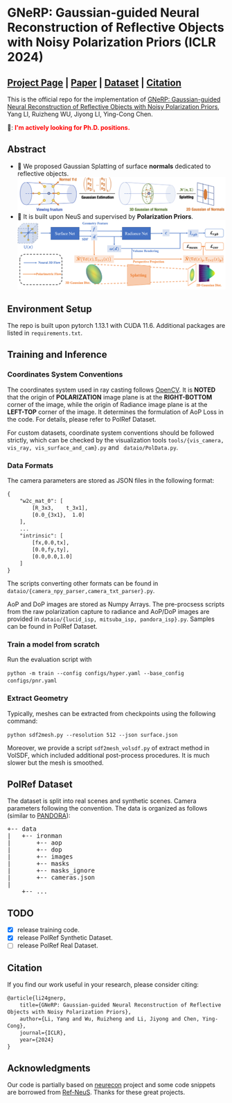 

# GNeRP: Gaussian-guided Neural Reconstruction of Reflective Objects with Noisy Polarization Priors (ICLR 2024)

## [Project Page](https://yukiumi13.github.io/gnerp_page/) |  [Paper](https://yukiumi13.github.io/gnerp_page/gnerp_camera_ready.pdf) | [Dataset](https://drive.google.com/drive/folders/19j1Px5hT74dpZwKRgX0pfycr35AsbKgj?usp=sharing) | [Citation](##citation)

This is the official repo for the implementation of [GNeRP: Gaussian-guided Neural Reconstruction of
Reflective Objects with Noisy Polarization Priors](https://iclr.cc/virtual/2024/poster/17774), Yang LI, Ruizheng WU, Jiyong LI, Ying-Cong Chen.

📣:<font color=red> **I'm actively looking for Ph.D. positions.** </font>

## Abstract
* 🚀 We proposed Gaussian Splatting of surface **normals** dedicated to reflective objects.
![Image](docs/normal_splatting.png)
* 🚀 It is built upon NeuS and supervised by **Polarization Priors**.
![Image](docs/pipeline.png)

## Environment Setup
 
The repo is built upon pytorch 1.13.1 with CUDA 11.6. Additional packages are listed in ```requirements.txt```.

## Training and Inference

### Coordinates System Conventions

The coordinates system used in ray casting follows [OpenCV](https://docs.opencv.org/4.x/d9/d0c/group__calib3d.html). It is **NOTED** that the origin of **POLARIZATION** image plane is at the **RIGHT-BOTTOM** corner of the image, while the origin of Radiance image plane is at the **LEFT-TOP** corner of the image. It determines the formulation of AoP Loss in the code. For details, please refer to PolRef Dataset.

For custom datasets, coordinate system conventions should be followed strictly, which can be checked by the visualization tools ```tools/{vis_camera, vis_ray, vis_surface_and_cam}.py``` and ``` dataio/PolData.py```. 

### Data Formats

The camera parameters are stored as JSON files in the following format:

```
{
    "w2c_mat_0": [
        [R_3x3,    t_3x1],
        [0.0_{3x1},  1.0]
    ],
    ...
    "intrinsic": [
        [fx,0.0,tx],
        [0.0,fy,ty],
        [0.0,0.0,1.0]
    ]
}
```
The scripts converting other formats can be found in ```dataio/{camera_npy_parser,camera_txt_parser}.py```.

AoP and DoP images are stored as Numpy Arrays. The pre-procsess scripts from the raw polarization capture to radiance and AoP/DoP images are provided in ```dataio/{lucid_isp, mitsuba_isp, pandora_isp}.py```. Samples can be found in PolRef Dataset.
### Train a model from scratch

Run the evaluation script with

```python -m train --config configs/hyper.yaml --base_config configs/pnr.yaml  ```

### Extract Geometry
Typically, meshes can be extracted from checkpoints using the following command:

```python sdf2mesh.py --resolution 512 --json surface.json  ```

Moreover, we provide a script ```sdf2mesh_volsdf.py```  of extract method in VolSDF, which included additional post-process procedures. It is much slower but the mesh is smoothed.
## PolRef Dataset
The dataset is split into real scenes and synthetic scenes. Camera parameters following the convention. The data is organized as follows (similar to [PANDORA](https://github.com/akshatdave/pandora)):
<pre>
+-- data
|   +-- ironman
|       +-- aop
|       +-- dop
|       +-- images
|       +-- masks
|       +-- masks_ignore
|       +-- cameras.json
|       
    +-- ...
</pre>

## TODO

- [x] release training code.
- [x] release PolRef Synthetic Dataset.
- [ ] release PolRef Real Dataset.

## Citation


If you find our work useful in your research, please consider citing:

```
@article{li24gnerp,
    title={GNeRP: Gaussian-guided Neural Reconstruction of Reflective Objects with Noisy Polarization Priors},
    author={Li, Yang and Wu, Ruizheng and Li, Jiyong and Chen, Ying-Cong},
    journal={ICLR},
    year={2024}
}
```


## Acknowledgments

Our code is partially based on [neurecon](https://github.com/ventusff/neurecon) project and some code snippets are borrowed from [Ref-NeuS](https://github.com/EnVision-Research/Ref-NeuS). Thanks for these great projects. 
